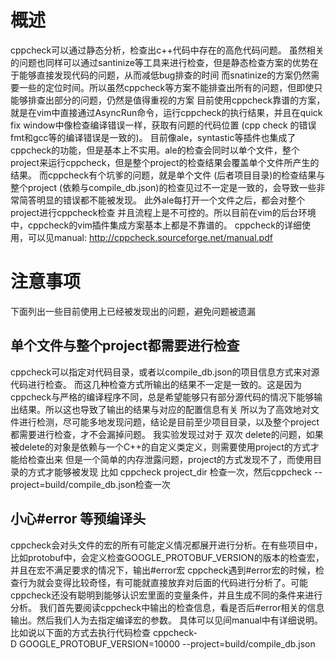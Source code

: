 # 概述
cppcheck可以通过静态分析，检查出c++代码中存在的高危代码问题。
虽然相关的问题也同样可以通过santinize等工具来进行检查，但是静态检查方案的优势在于能够直接发现代码的问题，从而减低bug排查的时间
而snatinize的方案仍然需要一些的定位时间。所以虽然cppcheck等方案不能排查出所有的问题，但即使只能够排查出部分的问题，仍然是值得重视的方案
目前使用cppcheck靠谱的方案，就是在vim中直接通过AsyncRun命令，运行cppcheck的执行结果，并且在quick fix window中像检查编译错误一样，获取有问题的代码位置 (cpp check 的错误fmt和gcc等的编译错误是一致的)。
目前像ale，syntastic等插件也集成了cppcheck的功能，但是基本上不实用。ale的检查会同时以单个文件，整个project来运行cppcheck，但是整个project的检查结果会覆盖单个文件所产生的结果。
而cppcheck有个坑爹的问题，就是单个文件 (后者项目目录)的检查结果与整个project (依赖与compile_db.json)的检查见过不一定是一致的，会导致一些非常简答明显的错误都不能被发现。
此外ale每打开一个文件之后，都会对整个project进行cppcheck检查
并且流程上是不可控的。所以目前在vim的后台环境中，cppcheck的vim插件集成方案基本上都是不靠谱的。
cppcheck的详细使用，可以见manual:
http://cppcheck.sourceforge.net/manual.pdf

# 注意事项
下面列出一些目前使用上已经被发现出的问题，避免问题被遗漏
## 单个文件与整个project都需要进行检查
cppcheck可以指定对代码目录，或者以compile_db.json的项目信息方式来对源代码进行检查。
而这几种检查方式所输出的结果不一定是一致的。这是因为cppcheck与严格的编译程序不同，总是希望能够只有部分源代码的情况下能够输出结果。所以这也导致了输出的结果与对应的配置信息有关
所以为了高效地对文件进行检测，尽可能多地发现问题，结论是目前至少项目目录，以及整个project都需要进行检查，才不会漏掉问题。
我实验发现过对于 双次 delete的问题，如果被delete的对象是依赖与一个C++的自定义类定义，则需要使用project的方式才能给检查出来
但是一个简单的内存泄露问题，project的方式发现不了，而使用目录的方式才能够被发现
比如 cppcheck project_dir 检查一次，然后cppcheck --project=build/compile_db.json检查一次

## 小心#error 等预编译头
cppcheck会对头文件的宏的所有可能定义情况都展开进行分析。在有些项目中，比如protobuf中，会定义检查GOOGLE_PROTOBUF_VERSION的版本的检查宏，并且在宏不满足要求的情况下，输出#error宏
cppcheck遇到#error宏的时候，检查行为就会变得比较奇怪，有可能就直接放弃对后面的代码进行分析了。可能cppcheck还没有聪明到能够认识宏里面的变量条件，并且生成不同的条件来进行分析。
我们首先要阅读cppcheck中输出的检查信息，看是否后#error相关的信息输出。然后我们人为去指定编译宏的参数。
具体可以见间manual中有详细说明。比如说以下面的方式去执行代码检查
cppcheck-D GOOGLE_PROTOBUF_VERSION=10000 --project=build/compile_db.json
